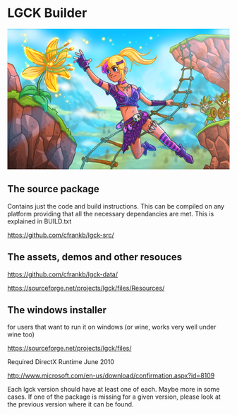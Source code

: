 # LGCK Builder 

![alt text](src/lgck-builder/images/Frank2_scaled33.png)

## The source package 

Contains just the code and build instructions. 
This can be compiled on any platform providing that all the necessary 
dependancies are met. This is explained in BUILD.txt
   
   https://github.com/cfrankb/lgck-src/

## The assets, demos and other resouces 
   https://github.com/cfrankb/lgck-data/
   
   https://sourceforge.net/projects/lgck/files/Resources/

## The windows installer 

   for users that want to run it on windows (or wine, 
   works very well under wine too)

   https://sourceforge.net/projects/lgck/files/

   Required DirectX Runtime June 2010
   
   http://www.microsoft.com/en-us/download/confirmation.aspx?id=8109


Each lgck version should have at least one of each. Maybe more in some
cases. If one of the package is missing for a given version, please look at
the previous version where it can be found.

